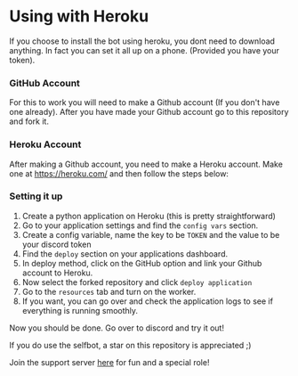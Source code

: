# Using with Heroku

If you choose to install the bot using heroku, you dont need to download anything. In fact you can set it all up on a phone. (Provided you have your token).

### GitHub Account

For this to work you will need to make a Github account (If you don't have one already). After you have made your Github account go to this repository and fork it.

### Heroku Account

After making a Github account, you need to make a Heroku account. Make one at https://heroku.com/ and then follow the steps below: 

### Setting it up

1. Create a python application on Heroku (this is pretty straightforward)
2. Go to your application settings and find the `config vars` section. 
3. Create a config variable, name the key to be `TOKEN` and the value to be your discord token
4. Find the `deploy` section on your applications dashboard.
5. In deploy method, click on the GitHub option and link your Github account to Heroku.
6. Now select the forked repository and click `deploy application`
7. Go to the `resources` tab and turn on the worker.
8. If you want, you can go over and check the application logs to see if everything is running smoothly.

Now you should be done. Go over to discord and try it out!

If you do use the selfbot, a star on this repository is appreciated ;)

Join the support server [here](https://discord.gg/pmQSbAd) for fun and a special role!